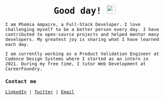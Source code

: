 <samp>
<h1 align="center">Good day! <img src="https://user-images.githubusercontent.com/5679180/79618120-0daffb80-80be-11ea-819e-d2b0fa904d07.gif" width="27px"></h1>

I am Phemia Ampaire, a Full-Stack Developer. I love challenging myself to be a better person every day. I have contributed to open-source projects and helped mentor many developers. My greatest joy is sharing what I have learned each day.

I am currently working as a Product Validation Engineer at Cadence Design Systems where I started as an intern in 2021. During my free time, I tutor Web Development at CareerFoundry. 
  
### Contact me
  
 [LinkedIn](https://linkedin.com/in/phemia) | [Twitter](https://www.twitter.com/ampaphem) | [Email](mailto:femayapr@gmail.com)

</samp>
